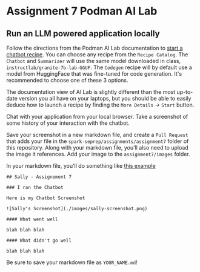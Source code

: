 # Assignment 7 Podman AI Lab

## Run an LLM powered application locally

Follow the directions from the Podman AI Lab documentation to [start a chatbot recipe](https://podman-desktop.io/docs/ai-lab/start-recipe).
You can choose any recipe from the `Recipe Catalog`. The `Chatbot` and `Summarizer` will use the same model downloaded in class, `instructlab/granite-7b-lab-GGUF`.
The `Codegen` recipe will by default use a model from HuggingFace that was fine-tuned for code generation. It's recommended to choose one of these 3
options.

The documentation view of AI Lab is slightly different than the most up-to-date version you all have on your laptops, but you should be able to easily
deduce how to launch a recipe by finding the `More Details` -> `Start` button.

Chat with your application from your local browser. Take a screenshot of some history of your interaction with the chatbot.

Save your screenshot in a new markdown file, and create a `Pull Request` that adds your file in the `spark-seprep/assignments/assignment7` folder of
this repository. Along with your markdown file, you'll also need to upload the image it references. Add your image to the `assignment7/images` folder.

In your markdown file, you'll do something like [this example](./sally-omalley.md)

```
## Sally - Assignement 7

### I ran the Chatbot

Here is my Chatbot Screenshot

![Sally's Screenshot](./images/sally-screenshot.png)

#### What went well

blah blah blah

#### What didn't go well

blah blah blah
```

Be sure to save your markdown file as `YOUR_NAME.md`! 
